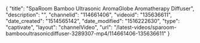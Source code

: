 {
    "title": "SpaRoom Bamboo Ultrasonic AromaGlobe Aromatherapy Diffuser",
    "description": "",
    "channelid": "114661406",
    "videoid": "135636611",
    "date_created": "1514565142",
    "date_modified": "1516222630",
    "type": "captivate",
    "layout": "channelVideo",
    "url": "\/latest-videos\/sparoom-bambooultrasonicdiffuser-3289307-mp4\/114661406-135636611"
}